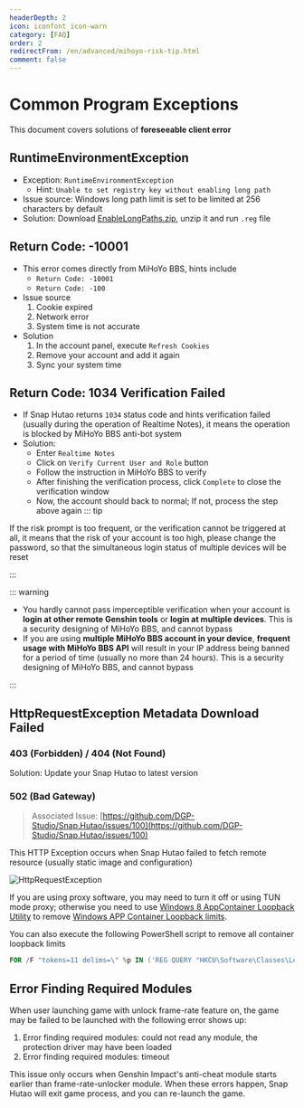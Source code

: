 ```yaml
---
headerDepth: 2
icon: iconfont icon-warn
category: [FAQ]
order: 2
redirectFrom: /en/advanced/mihoyo-risk-tip.html
comment: false
---
```


# Common Program Exceptions

This document covers solutions of **foreseeable client error**

## RuntimeEnvironmentException

- Exception: `RuntimeEnvironmentException`
  - Hint: `Unable to set registry key without enabling long path`
- Issue source: Windows long path limit is set to be limited at 256 characters by default
- Solution: Download [EnableLongPaths.zip](https://d.hut.ao/d/tools/EnableLongPaths.zip), unzip it and run `.reg` file

## Return Code: -10001

- This error comes directly from MiHoYo BBS, hints include
  - `Return Code: -10001`
  - `Return Code: -100`
- Issue source
  1. Cookie expired
  2. Network error
  3. System time is not accurate
- Solution
  1. In the account panel, execute `Refresh Cookies`
  2. Remove your account and add it again
  3. Sync your system time

## Return Code: 1034 Verification Failed

- If Snap Hutao returns `1034` status code and hints verification failed (usually during the operation of Realtime Notes),
  it means the operation is blocked by MiHoYo BBS anti-bot system
- Solution:
  - Enter `Realtime Notes`
  - Click on `Verify Current User and Role` button
  - Follow the instruction in MiHoYo BBS to verify
  - After finishing the verification process, click `Complete` to close the verification window
  - Now, the account should back to normal; If not, process the step above again
    ::: tip

If the risk prompt is too frequent, or the verification cannot be triggered at all, it means that the risk of your
account is too high, please change the password, so that the simultaneous login status of multiple devices will be reset

:::

::: warning

- You hardly cannot pass imperceptible verification when your account is **login at other remote Genshin tools** or
  **login at multiple devices**. This is a security designing of MiHoYo BBS, and cannot bypass
- If you are using **multiple MiHoYo BBS account in your device**, **frequent usage with MiHoYo BBS API** will
  result in your IP address being banned for a period of time (usually no more than 24 hours). This is a security
  designing of MiHoYo BBS, and cannot bypass

:::

## HttpRequestException Metadata Download Failed

### 403 (Forbidden) / 404 (Not Found)

Solution: Update your Snap Hutao to latest version

### 502 (Bad Gateway)

> Associated Issue: [https://github.com/DGP-Studio/Snap.Hutao/issues/100](https://github.com/DGP-Studio/Snap.Hutao/issues/100)

This HTTP Exception occurs when Snap Hutao failed to fetch remote resource (usually static image and configuration)

![HttpRequestException](https://img.alicdn.com/imgextra/i3/1797064093/O1CN01Tb2RUm1g6du5YeNuy_!!1797064093.jpg)

If you are using proxy software, you may need to turn it off or using TUN mode proxy;
otherwise you need to use [Windows 8 AppContainer Loopback Utility](https://www.telerik.com/fiddler/add-ons) to remove
[Windows APP Container Loopback limits](https://learn.microsoft.com/zh-CN/windows/iot-core/develop-your-app/loopback).

You can also execute the following PowerShell script to remove all container loopback limits

```powershell
FOR /F "tokens=11 delims=\" %p IN ('REG QUERY "HKCU\Software\Classes\Local Settings\Software\Microsoft\Windows\CurrentVersion\AppContainer\Mappings"') DO CheckNetIsolation.exe LoopbackExempt -a -p=%p
```

## Error Finding Required Modules

When user launching game with unlock frame-rate feature on, the game may be failed to be launched with the following error shows up:

1. Error finding required modules: could not read any module, the protection driver may have been loaded
2. Error finding required modules: timeout

This issue only occurs when Genshin Impact's anti-cheat module starts earlier than frame-rate-unlocker module.
When these errors happen, Snap Hutao will exit game process, and you can re-launch the game.
